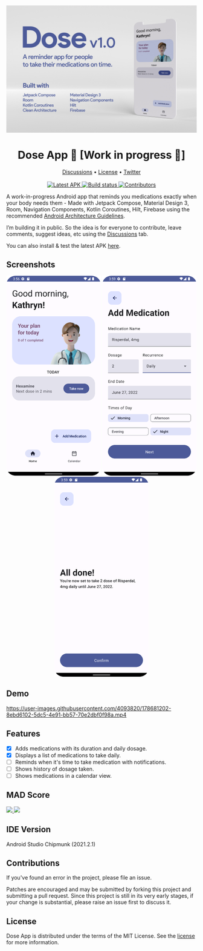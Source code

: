 ![Dose App](docs/images/dose-splash-3.jpg "Dose App v1.0")

<h1 align="center">Dose App 💊 [Work in progress 🚧]</h1>

<p align="center">
    <a href="https://github.com/waseefakhtar/dose-android/discussions">Discussions</a> •
    <a href="https://github.com/waseefakhtar/dose-android/blob/main/LICENSE">License</a> •
    <a href="https://twitter.com/waseefakhtar">Twitter</a>
    <br /><br />
    <a href="https://github.com/waseefakhtar/dose-android/blob/main/docs/release/app.apk">
        <img src="https://img.shields.io/badge/Dose%20APK-v0.1-brightgreen?logo=android" alt="Latest APK" />
    </a>
    <!--<a href="https://github.com/waseefakhtar/dose-android/releases/">
        <img src="https://img.shields.io/badge/Dose%20APK-v0.1-brightgreen?logo=android" alt="Latest APK" />
    </a>-->
    <a href="https://github.com/waseefakhtar/dose-android/actions">
        <img src="https://github.com/waseefakhtar/dose-android/workflows/Android%20CI/badge.svg?branch=main" alt="Build status" />
    </a>
    <a href="https://github.com/waseefakhtar/dose-android/contributors/">
        <img src="https://img.shields.io/github/contributors/waseefakhtar/dose-android.svg" alt="Contributors" />
    </a>
</p>

A work-in-progress Android app that reminds you medications exactly when your body needs them - Made with Jetpack Compose, Material Design 3, Room, Navigation Components, Kotlin Coroutines, Hilt, Firebase using the recommended <a href="https://developer.android.com/topic/architecture">Android Architecture Guidelines</a>.

I’m building it in public. So the idea is for everyone to contribute, leave comments, suggest ideas, etc using the <a href="https://github.com/waseefakhtar/dose-android/discussions">Discussions</a> tab.

You can also install & test the latest APK <a href="https://github.com/waseefakhtar/dose-android/blob/main/docs/release/app.apk">here</a>. 

## Screenshots

<p align="center"> <img src="docs/screenshots/Home.png" width="250"/>  <img src="docs/screenshots/AddMedication.png" width="250"/>  <img src="docs/screenshots/MedicationConfirm.png" width="250" /></p>


## Demo

https://user-images.githubusercontent.com/4093820/178681202-8ebd6102-5dc5-4e91-bb57-70e2dbf0f98a.mp4

## Features
- [x] Adds medications with its duration and daily dosage.
- [x] Displays a list of medications to take daily.
- [ ] Reminds when it's time to take medication with notifications.
- [ ] Shows history of dosage taken.
- [ ] Shows medications in a calendar view.

## MAD Score
<a href="https://madscorecard.withgoogle.com/scorecard/share/1233122117/">
<img src="https://user-images.githubusercontent.com/4093820/186459147-1b2e7102-498f-4874-841b-2be88336c2a8.png"/> 
<img src="https://user-images.githubusercontent.com/4093820/186459184-eda3a2c5-fe3c-4038-94e7-fbcb45e90946.png"/> 
</a>


## IDE Version
Android Studio Chipmunk (2021.2.1)

## Contributions

If you've found an error in the project, please file an issue.

Patches are encouraged and may be submitted by forking this project and submitting a pull request. Since this project is still in its very early stages, if your change is substantial, please raise an issue first to discuss it.

## License

Dose App is distributed under the terms of the MIT License. See the
[license](LICENSE) for more information.
